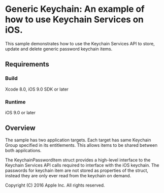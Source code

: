 # Generic Keychain: An example of how to use Keychain Services on iOS.

This sample demonstrates how to use the Keychain Services API to store, update and delete generic password keychain items.

## Requirements

### Build

Xcode 8.0, iOS 9.0 SDK or later

### Runtime

iOS 9.0 or later

## Overview

The sample has two application targets. Each target has same Keychain Group specified in its entitlements. This allows items to be shared between both appilcations.

The KeychainPasswordItem struct provides a high-level interface to the Keychain Services API calls required to interface with the iOS keychain. The passwords for keychain item are not stored as properties of the struct, instead they are only ever read from the keychain on demand.


Copyright (C) 2016 Apple Inc. All rights reserved.
